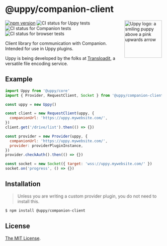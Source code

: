 # @uppy/companion-client

<img src="https://uppy.io/img/logo.svg" width="120" alt="Uppy logo: a smiling puppy above a pink upwards arrow" align="right">

[![npm version](https://img.shields.io/npm/v/@uppy/companion-client.svg?style=flat-square)](https://www.npmjs.com/package/@uppy/companion-client)
![CI status for Uppy tests](https://github.com/transloadit/uppy/workflows/Tests/badge.svg)
![CI status for Companion tests](https://github.com/transloadit/uppy/workflows/Companion/badge.svg)
![CI status for browser tests](https://github.com/transloadit/uppy/workflows/End-to-end%20tests/badge.svg)

Client library for communication with Companion. Intended for use in Uppy
plugins.

Uppy is being developed by the folks at [Transloadit](https://transloadit.com),
a versatile file encoding service.

## Example

```js
import Uppy from '@uppy/core'
import { Provider, RequestClient, Socket } from '@uppy/companion-client'

const uppy = new Uppy()

const client = new RequestClient(uppy, {
  companionUrl: 'https://uppy.mywebsite.com/',
})
client.get('/drive/list').then(() => {})

const provider = new Provider(uppy, {
  companionUrl: 'https://uppy.mywebsite.com/',
  provider: providerPluginInstance,
})
provider.checkAuth().then(() => {})

const socket = new Socket({ target: 'wss://uppy.mywebsite.com/' })
socket.on('progress', () => {})
```

## Installation

> Unless you are writing a custom provider plugin, you do not need to install
> this.

```bash
$ npm install @uppy/companion-client
```

<!-- Undocumented currently
## Documentation

Documentation for this plugin can be found on the [Uppy website](https://uppy.io/docs/DOC_PAGE_HERE).
-->

## License

[The MIT License](./LICENSE).
